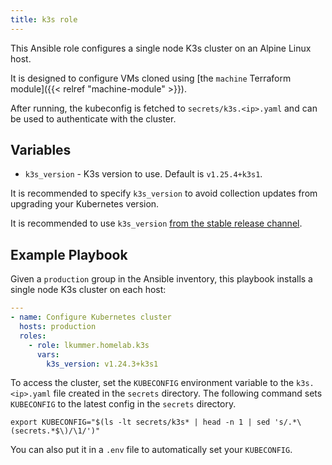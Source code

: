 ```yaml
---
title: k3s role
---
```


This Ansible role configures a single node K3s cluster on an Alpine Linux host.

It is designed to configure VMs cloned using [the `machine` Terraform module]({{< relref "machine-module" >}}).

After running, the kubeconfig is fetched to `secrets/k3s.<ip>.yaml` and can be used to authenticate with the cluster.

## Variables

* `k3s_version` - K3s version to use. Default is `v1.25.4+k3s1`.

It is recommended to specify `k3s_version` to avoid collection updates from upgrading your Kubernetes version.

It is recommended to use `k3s_version` [from the stable release channel](https://update.k3s.io/v1-release/channels).

## Example Playbook

Given a `production` group in the Ansible inventory, this playbook installs a single node K3s cluster on each host:

```yaml
---
- name: Configure Kubernetes cluster
  hosts: production
  roles:
    - role: lkummer.homelab.k3s
      vars:
        k3s_version: v1.24.3+k3s1
```

To access the cluster, set the `KUBECONFIG` environment variable to the `k3s.<ip>.yaml` file created in the `secrets` directory.
The following command sets `KUBECONFIG` to the latest config in the `secrets` directory.

```
export KUBECONFIG="$(ls -lt secrets/k3s* | head -n 1 | sed 's/.*\(secrets.*$\)/\1/')"
```

You can also put it in a `.env` file to automatically set your `KUBECONFIG`.
